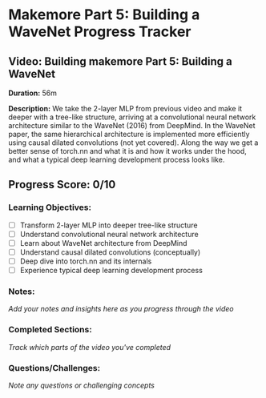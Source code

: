 # Makemore Part 5: Building a WaveNet Progress Tracker

## Video: Building makemore Part 5: Building a WaveNet
**Duration:** 56m

**Description:** We take the 2-layer MLP from previous video and make it deeper with a tree-like structure, arriving at a convolutional neural network architecture similar to the WaveNet (2016) from DeepMind. In the WaveNet paper, the same hierarchical architecture is implemented more efficiently using causal dilated convolutions (not yet covered). Along the way we get a better sense of torch.nn and what it is and how it works under the hood, and what a typical deep learning development process looks like.

## Progress Score: 0/10

### Learning Objectives:
- [ ] Transform 2-layer MLP into deeper tree-like structure
- [ ] Understand convolutional neural network architecture
- [ ] Learn about WaveNet architecture from DeepMind
- [ ] Understand causal dilated convolutions (conceptually)
- [ ] Deep dive into torch.nn and its internals
- [ ] Experience typical deep learning development process

### Notes:
*Add your notes and insights here as you progress through the video*

### Completed Sections:
*Track which parts of the video you've completed*

### Questions/Challenges:
*Note any questions or challenging concepts* 